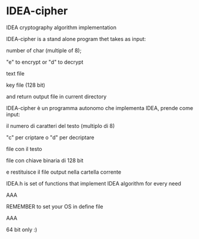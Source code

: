 IDEA-cipher
===========

IDEA cryptography algorithm implementation


IDEA-cipher is a stand alone program thet takes as input:

number of char (multiple of 8);

"e" to encrypt or "d" to decrypt

text file

key file (128 bit)

and return output file in current directory



IDEA-cipher è un programma autonomo che implementa IDEA, prende come input:

il numero di caratteri del testo (multiplo di 8)

"c" per criptare o "d" per decriptare

file con il testo

file con chiave binaria di 128 bit

e restituisce il file output nella cartella corrente



IDEA.h is set of functions that implement IDEA algorithm for every need

AAA

REMEMBER to set your OS in define file

AAA

64 bit only :)


